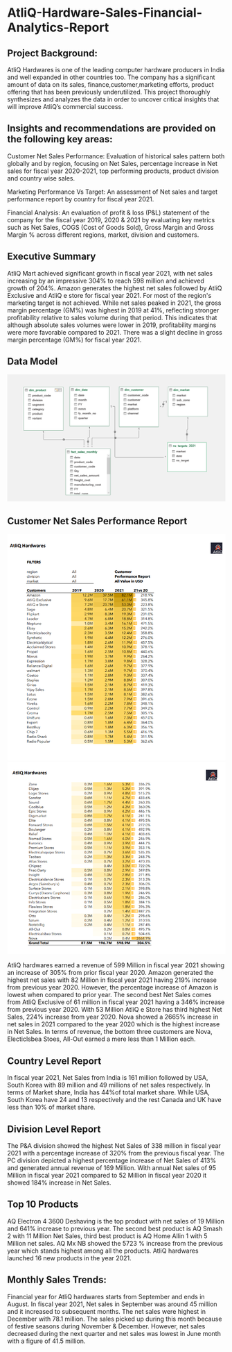# AtliQ-Hardware-Sales-Financial-Analytics-Report
## Project Background:
AtliQ Hardwares is one of the leading computer hardware producers in India and well expanded in other countries too. The company has a significant amount of data on its sales, finance,customer,marketing efforts, product offering that has been previously underutilized. This project thoroughly synthesizes and analyzes the data in order to uncover critical insights that will improve AtliQ’s commercial success.  

## Insights and recommendations are provided on the following key areas:
Customer Net Sales Performance: Evaluation of historical sales pattern both globally and by region, focusing on Net Sales, percentage increase in Net sales for fiscal year 2020-2021, top performing products, product division and country wise sales.

Marketing Performance Vs Target: An assessment of Net sales and target performance report by country for fiscal year 2021. 

Financial Analysis: An evaluation of profit & loss (P&L) statement of the company for the fiscal year 2019, 2020 & 2021 by evaluating key metrics such as Net Sales, COGS (Cost of Goods Sold), Gross Margin and Gross Margin %  across different regions, market, division and customers.  

## Executive Summary
AtliQ Mart achieved significant growth in fiscal year 2021, with net sales increasing by an impressive 304% to reach 598 million and achieved growth of 204%. Amazon generates the highest net sales followed by AtliQ Exclusive and AtliQ e store for fiscal year 2021. For most of the region's marketing target is not achieved. While net sales peaked in 2021, the gross margin percentage (GM%) was highest in 2019 at 41%, reflecting stronger profitability relative to sales volume during that period. This indicates that although absolute sales volumes were lower in 2019, profitability margins were more favorable compared to 2021. There was a slight decline in gross margin percentage (GM%) for fiscal year 2021. 

## Data Model
![image alt](https://github.com/SUNNY-GAWANDE/AtliQ-Hardware-Sales-Financial-Analytics-Report/blob/51236fac98205257922bce2c9b6717121fb3c5a7/data%20model.png)

## Customer Net Sales Performance Report

![image](https://github.com/SUNNY-GAWANDE/AtliQ-Hardware-Sales-Financial-Analytics-Report/blob/0d18759afda324fa0408c6b3eadf39e30220208e/page_1_customer_sales_report.png)
![image](https://github.com/SUNNY-GAWANDE/AtliQ-Hardware-Sales-Financial-Analytics-Report/blob/0d18759afda324fa0408c6b3eadf39e30220208e/page_2_customer_sales_report.png)

AtliQ hardwares earned a revenue of 599 Million in fiscal year 2021 showing an increase of 305% from prior fiscal year 2020.
Amazon generated the highest net sales with 82 Million in fiscal year 2021 having 219% increase from previous year 2020. However, the percentage increase of Amazon is lowest when compared to prior year.
The second best Net Sales comes from AtliQ Exclusive of 61 million in fiscal year 2021 having a 346% increase from previous year 2020. With 53 Million AtliQ e Store has third highest Net Sales, 224% increase from year 2020.
Nova showed a 2665% increase in net sales in 2021 compared to the year 2020 which is the highest increase in Net Sales.
In terms of revenue, the bottom three customers are Nova, Electiclsbea Stoes, All-Out earned a mere less than 1 Million each.

## Country Level Report
In fiscal year 2021, Net Sales from India is 161 million followed by USA, South Korea with 89 million and 49 millions of net sales respectively. 
In terms of Market share, India has 44%of total market share. While USA, South Korea have 24 and 13 respectively and the rest Canada and UK have less than 10% of market share. 

## Division Level Report
The P&A division showed the highest Net Sales of 338 million in fiscal year 2021 with a percentage increase of 320% from the previous fiscal year. 
The PC division depicted a highest percentage increase of Net Sales of 413% and generated annual revenue of 169 Million. 
With annual Net sales of 95 Million in fiscal year 2021 compared to 52 Million in fiscal year 2020 it showed 184% increase in Net Sales.

## Top 10 Products
AQ Electron 4 3600 Deshaving is the top product with net sales of 19 Million and 641% increase to previous year.
The second best product is AQ Smash 2 with 11 Million Net Sales, third best product is AQ Home Allin 1 with 5 Million net sales. 
AQ Mx NB showed the 5723 % increase from the previous year which stands highest among all the products. 
AtliQ hardwares launched 16 new products in the year 2021.

## Monthly Sales Trends:

Financial year for AtliQ hardwares starts from September and ends in August.
In fiscal year 2021, Net sales in September was around 45 million and it increased to subsequent months. The net sales were highest in  December with 78.1 million. The sales picked up during this month because of festive seasons during November & December. However, net sales decreased during the next quarter and net sales was lowest in June month with a figure of 41.5 million. 
